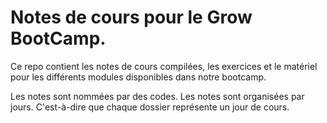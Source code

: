 # Notes de cours pour le Grow BootCamp.

Ce repo contient les notes de cours compilées, les exercices et le matériel pour les différents modules disponibles dans notre bootcamp.

Les notes sont nommées par des codes. Les notes sont organisées par jours. C'est-à-dire que chaque dossier représente un jour de cours.